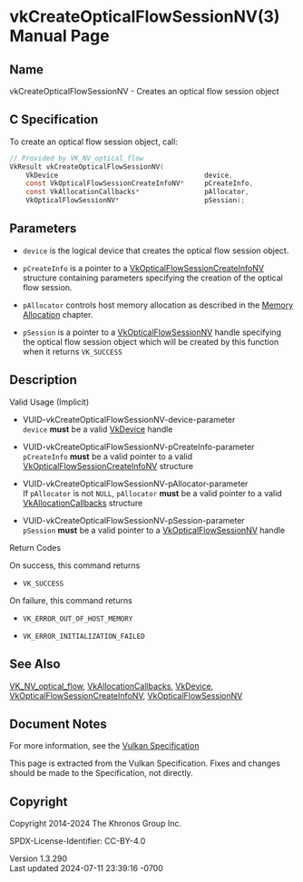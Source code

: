 # vkCreateOpticalFlowSessionNV(3) Manual Page

## Name

vkCreateOpticalFlowSessionNV - Creates an optical flow session object



## <a href="#_c_specification" class="anchor"></a>C Specification

To create an optical flow session object, call:

``` c
// Provided by VK_NV_optical_flow
VkResult vkCreateOpticalFlowSessionNV(
    VkDevice                                    device,
    const VkOpticalFlowSessionCreateInfoNV*     pCreateInfo,
    const VkAllocationCallbacks*                pAllocator,
    VkOpticalFlowSessionNV*                     pSession);
```

## <a href="#_parameters" class="anchor"></a>Parameters

- `device` is the logical device that creates the optical flow session
  object.

- `pCreateInfo` is a pointer to a
  [VkOpticalFlowSessionCreateInfoNV](https://registry.khronos.org/vulkan/specs/1.3-extensions/man/html/VkOpticalFlowSessionCreateInfoNV.html)
  structure containing parameters specifying the creation of the optical
  flow session.

- `pAllocator` controls host memory allocation as described in the <a
  href="https://registry.khronos.org/vulkan/specs/1.3-extensions/html/vkspec.html#memory-allocation"
  target="_blank" rel="noopener">Memory Allocation</a> chapter.

- `pSession` is a pointer to a
  [VkOpticalFlowSessionNV](https://registry.khronos.org/vulkan/specs/1.3-extensions/man/html/VkOpticalFlowSessionNV.html) handle
  specifying the optical flow session object which will be created by
  this function when it returns `VK_SUCCESS`

## <a href="#_description" class="anchor"></a>Description

Valid Usage (Implicit)

- <a href="#VUID-vkCreateOpticalFlowSessionNV-device-parameter"
  id="VUID-vkCreateOpticalFlowSessionNV-device-parameter"></a>
  VUID-vkCreateOpticalFlowSessionNV-device-parameter  
  `device` **must** be a valid [VkDevice](https://registry.khronos.org/vulkan/specs/1.3-extensions/man/html/VkDevice.html) handle

- <a href="#VUID-vkCreateOpticalFlowSessionNV-pCreateInfo-parameter"
  id="VUID-vkCreateOpticalFlowSessionNV-pCreateInfo-parameter"></a>
  VUID-vkCreateOpticalFlowSessionNV-pCreateInfo-parameter  
  `pCreateInfo` **must** be a valid pointer to a valid
  [VkOpticalFlowSessionCreateInfoNV](https://registry.khronos.org/vulkan/specs/1.3-extensions/man/html/VkOpticalFlowSessionCreateInfoNV.html)
  structure

- <a href="#VUID-vkCreateOpticalFlowSessionNV-pAllocator-parameter"
  id="VUID-vkCreateOpticalFlowSessionNV-pAllocator-parameter"></a>
  VUID-vkCreateOpticalFlowSessionNV-pAllocator-parameter  
  If `pAllocator` is not `NULL`, `pAllocator` **must** be a valid
  pointer to a valid [VkAllocationCallbacks](https://registry.khronos.org/vulkan/specs/1.3-extensions/man/html/VkAllocationCallbacks.html)
  structure

- <a href="#VUID-vkCreateOpticalFlowSessionNV-pSession-parameter"
  id="VUID-vkCreateOpticalFlowSessionNV-pSession-parameter"></a>
  VUID-vkCreateOpticalFlowSessionNV-pSession-parameter  
  `pSession` **must** be a valid pointer to a
  [VkOpticalFlowSessionNV](https://registry.khronos.org/vulkan/specs/1.3-extensions/man/html/VkOpticalFlowSessionNV.html) handle

Return Codes

On success, this command returns  
- `VK_SUCCESS`

On failure, this command returns  
- `VK_ERROR_OUT_OF_HOST_MEMORY`

- `VK_ERROR_INITIALIZATION_FAILED`

## <a href="#_see_also" class="anchor"></a>See Also

[VK_NV_optical_flow](https://registry.khronos.org/vulkan/specs/1.3-extensions/man/html/VK_NV_optical_flow.html),
[VkAllocationCallbacks](https://registry.khronos.org/vulkan/specs/1.3-extensions/man/html/VkAllocationCallbacks.html),
[VkDevice](https://registry.khronos.org/vulkan/specs/1.3-extensions/man/html/VkDevice.html),
[VkOpticalFlowSessionCreateInfoNV](https://registry.khronos.org/vulkan/specs/1.3-extensions/man/html/VkOpticalFlowSessionCreateInfoNV.html),
[VkOpticalFlowSessionNV](https://registry.khronos.org/vulkan/specs/1.3-extensions/man/html/VkOpticalFlowSessionNV.html)

## <a href="#_document_notes" class="anchor"></a>Document Notes

For more information, see the <a
href="https://registry.khronos.org/vulkan/specs/1.3-extensions/html/vkspec.html#vkCreateOpticalFlowSessionNV"
target="_blank" rel="noopener">Vulkan Specification</a>

This page is extracted from the Vulkan Specification. Fixes and changes
should be made to the Specification, not directly.

## <a href="#_copyright" class="anchor"></a>Copyright

Copyright 2014-2024 The Khronos Group Inc.

SPDX-License-Identifier: CC-BY-4.0

Version 1.3.290  
Last updated 2024-07-11 23:39:16 -0700
